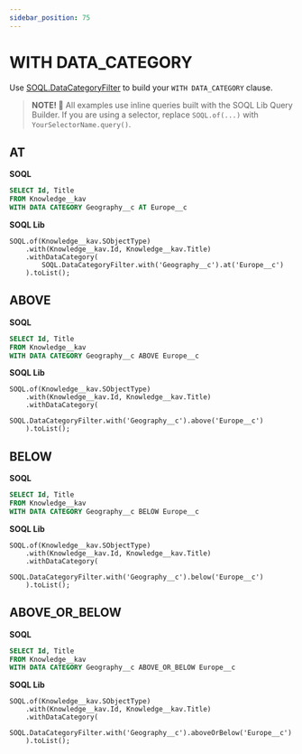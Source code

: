 ```yaml
---
sidebar_position: 75
---
```


# WITH DATA_CATEGORY

Use [SOQL.DataCategoryFilter](../../api/standard-soql/soql-data-category-filter.md) to build your `WITH DATA_CATEGORY` clause.

> **NOTE! 🚨**
> All examples use inline queries built with the SOQL Lib Query Builder.
> If you are using a selector, replace `SOQL.of(...)` with `YourSelectorName.query()`.

## AT

**SOQL**

```sql
SELECT Id, Title
FROM Knowledge__kav
WITH DATA CATEGORY Geography__c AT Europe__c
```

**SOQL Lib**

```apex
SOQL.of(Knowledge__kav.SObjectType)
    .with(Knowledge__kav.Id, Knowledge__kav.Title)
    .withDataCategory(
        SOQL.DataCategoryFilter.with('Geography__c').at('Europe__c')
    ).toList();
```

## ABOVE

**SOQL**

```sql
SELECT Id, Title
FROM Knowledge__kav
WITH DATA CATEGORY Geography__c ABOVE Europe__c
```

**SOQL Lib**

```apex
SOQL.of(Knowledge__kav.SObjectType)
    .with(Knowledge__kav.Id, Knowledge__kav.Title)
    .withDataCategory(
        SOQL.DataCategoryFilter.with('Geography__c').above('Europe__c')
    ).toList();
```

## BELOW

**SOQL**

```sql
SELECT Id, Title
FROM Knowledge__kav
WITH DATA CATEGORY Geography__c BELOW Europe__c
```

**SOQL Lib**

```apex
SOQL.of(Knowledge__kav.SObjectType)
    .with(Knowledge__kav.Id, Knowledge__kav.Title)
    .withDataCategory(
        SOQL.DataCategoryFilter.with('Geography__c').below('Europe__c')
    ).toList();
```

## ABOVE_OR_BELOW

**SOQL**

```sql
SELECT Id, Title
FROM Knowledge__kav
WITH DATA CATEGORY Geography__c ABOVE_OR_BELOW Europe__c
```

**SOQL Lib**

```apex
SOQL.of(Knowledge__kav.SObjectType)
    .with(Knowledge__kav.Id, Knowledge__kav.Title)
    .withDataCategory(
        SOQL.DataCategoryFilter.with('Geography__c').aboveOrBelow('Europe__c')
    ).toList();
```
